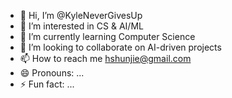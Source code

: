 - 👋 Hi, I’m @KyleNeverGivesUp
- 👀 I’m interested in CS & AI/ML
- 🌱 I’m currently learning Computer Science
- 💞️ I’m looking to collaborate on AI-driven projects
- 📫 How to reach me hshunjie@gmail.com
- 😄 Pronouns: ...
- ⚡ Fun fact: ...

<!---
KyleNeverGivesUp/KyleNeverGivesUp is a ✨ special ✨ repository because its `README.md` (this file) appears on your GitHub profile.
You can click the Preview link to take a look at your changes.
--->
